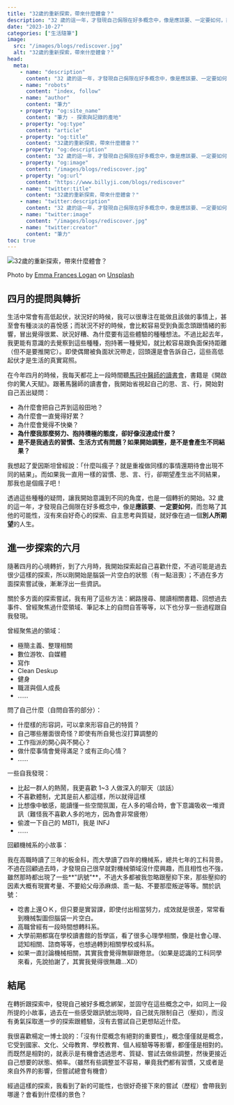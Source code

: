 ```yaml
---
title: "32歲的重新探索，帶來什麼體會？"
description: "32 歲的這一年，才發現自己侷限在好多概念中，像是應該要、一定要如何，而忽略了其他的可能性，沒有來自好奇心的探索、自主思考與質疑，就好像在過一個別人所期望的人生。"
date: "2023-10-27"
categories: ["生活隨筆"]
image:
  src: "/images/blogs/rediscover.jpg"
  alt: "32歲的重新探索，帶來什麼體會？"
head:
  meta:
    - name: "description"
      content: "32 歲的這一年，才發現自己侷限在好多概念中，像是應該要、一定要如何，而忽略了其他的可能性，沒有來自好奇心的探索、自主思考與質疑，就好像在過一個別人所期望的人生。"
    - name: "robots"
      content: "index, follow"
    - name: "author"
      content: "筆力"
    - property: "og:site_name"
      content: "筆力 - 探索與記錄的產地"
    - property: "og:type"
      content: "article"
    - property: "og:title"
      content: "32歲的重新探索，帶來什麼體會？"
    - property: "og:description"
      content: "32 歲的這一年，才發現自己侷限在好多概念中，像是應該要、一定要如何，而忽略了其他的可能性，沒有來自好奇心的探索、自主思考與質疑，就好像在過一個別人所期望的人生。"
    - property: "og:image"
      content: "/images/blogs/rediscover.jpg"
    - property: "og:url"
      content: "https://www.billyji.com/blogs/rediscover"
    - name: "twitter:title"
      content: "32歲的重新探索，帶來什麼體會？"
    - name: "twitter:description"
      content: "32 歲的這一年，才發現自己侷限在好多概念中，像是應該要、一定要如何，而忽略了其他的可能性，沒有來自好奇心的探索、自主思考與質疑，就好像在過一個別人所期望的人生。"
    - name: "twitter:image"
      content: "/images/blogs/rediscover.jpg"
    - name: "twitter:creator"
      content: "筆力"
toc: true
---
```


![32歲的重新探索，帶來什麼體會？](/images/blogs/rediscover.jpg)

<div class="text-center mt-1">
Photo by <a href="https://unsplash.com/@emmafranceslogan?utm_content=creditCopyText&utm_medium=referral&utm_source=unsplash" target="_blank">Emma Frances Logan</a> on <a href="https://unsplash.com/photos/PVIbUkN_wCQ?utm_content=creditCopyText&utm_medium=referral&utm_source=unsplash" target="_blank">Unsplash</a>
</div>

## 四月的提問與轉折

生活中常會有高低起伏，狀況好的時候，我可以很專注在能做且該做的事情上，甚至會有種淡淡的喜悅感；而狀況不好的時候，會比較容易受到負面念頭跟情緒的影響，冒出覺得很累、狀況好糟、為什麼要有這些體驗的種種想法。不過比起去年，我更能有意識的去覺察到這些種種，抱持著一種覺知，就比較容易跟負面保持距離（但不是要推開它）。即使偶爾被負面狀況帶走，回頭還是會告訴自己，這些高低起伏才是生活的真實寫照。

在今年四月的時候，我每天都花上一段時間聽[馬冠中醫師的讀書會](https://www.youtube.com/watch?v=q8BGdb5VfT4&list=PLSnAwIiF4hS7aO7CCdIckb9UXXRGHCbZk&ab_channel=%E9%A6%AC%E5%86%A0%E4%B8%AD%E9%86%AB%E5%B8%AB%E8%AE%80%E6%9B%B8%E6%9C%83)，書籍是《開啟你的驚人天賦》。跟著馬醫師的讀書會，我開始省視起自己的思、言、行，開始對自己丟出疑問：

- 為什麼會把自己弄到這般田地？
- 為什麼會一直覺得好累？
- 為什麼會覺得不快樂？
- **為什麼我那麼努力、抱持積極的態度，卻好像沒達成什麼？**
- **是不是我過去的習慣、生活方式有問題？如果開始調整，是不是會產生不同結果？**

我想起了愛因斯坦曾經說：「什麼叫瘋子？就是重複做同樣的事情還期待會出現不同的結果」。而如果我一直用一樣的習慣、思、言、行，卻期望產生出不同結果，那我也是個瘋子吧！

透過這些種種的疑問，讓我開始意識到不同的角度，也是一個轉折的開始。32 歲的這一年，才發現自己侷限在好多概念中，像是**應該要**、**一定要如何**，而忽略了其他的可能性，沒有來自好奇心的探索、自主思考與質疑，就好像在過一個**別人所期望**的人生。

## 進一步探索的六月

隨著四月的心境轉折，到了六月時，我開始探索起自己喜歡什麼，不過可能是過去很少這樣的探索，所以剛開始是腦袋一片空白的狀態（有一點沮喪）；不過在多方面探索嘗試後，漸漸浮出一些資訊。

關於多方面的探索嘗試，我有用了這些方法：網路搜尋、閱讀相關書籍、回想過去事件、曾經聚焦過什麼領域、筆記本上的自問自答等等，以下也分享一些過程跟自我發現。

曾經聚焦過的領域：

- 極簡主義、整理相關
- 數位游牧、自媒體
- 寫作
- Clean Deskup
- 健身
- 職涯與個人成長
- ......

問了自己什麼（自問自答的部分）：

- 什麼樣的形容詞，可以拿來形容自己的特質？
- 自己哪些層面很奇怪？即使有所自覺也沒打算調整的
- 工作指派的開心與不開心？
- 做什麼事情會覺得滿足？或有正向心情？
- ......

一些自我發現：

- 比起一群人的熱鬧，我更喜歡 1~3 人做深入的聊天（談話）
- 不喜歡體制，尤其是前人都這樣，所以就得這樣
- 比想像中敏感，能讀懂一些空間氛圍，在人多的場合時，會下意識吸收一堆資訊（難怪我不喜歡人多的地方，因為會非常疲倦）
- 偷渡一下自己的 MBTI，我是 INFJ
- ......

回顧機械系的小故事：

我在高職時讀了三年的板金科，而大學讀了四年的機械系，總共七年的工科背景。不過在回顧過去時，才發現自己很早就對機械領域沒什麼興趣，而且相性也不強，雖然那時都出現了一些**"訊號"**，不過大多都被我忽略跟壓抑下來，那些壓抑的因素大概有現實考量、不要給父母添麻煩、乖一點、不要那麼叛逆等等。關於訊號：

- 唸書上還ＯＫ，但只要是實習課，即使付出相當努力，成效就是很差，常常看到機械製圖但腦袋一片空白。
- 高職曾經有一段時間想轉科系。
- 大學前期都窩在學校讀書館的哲學區，看了很多心理學相關，像是社會心理、認知相關、諮商等等，也想過轉到相關學校或科系。
- 如果一直討論機械相關，其實我會覺得無聊跟倦怠。（如果是認識的工科同學來看，先說拍謝了，其實我覺得很無趣...XD）

## 結尾

在轉折跟探索中，發現自己被好多概念綁架，並固守在這些概念之中，如同上一段所提的小故事，過去在一些感受跟訊號出現時，自己就先限制自己（壓抑），而沒有勇氣採取進一步的探索跟體驗，沒有去嘗試自己更想貼近什麼。

我很喜歡楊定一博士說的：「沒有什麼概念有絕對的重要性」，概念僅僅就是概念，它受到國家、文化、父母教育、學校教育、個人經驗等等影響，都僅僅是相對的。而既然是相對的，就表示是有機會透過思考、質疑、嘗試去做些調整，然後更接近自己想要的狀態、頻率。（雖然有些調整並不容易，畢竟我們都有習慣，又或者是來自外界的影響，但嘗試總會有機會）

經過這樣的探索，我看到了新的可能性，也很好奇接下來的嘗試（歷程）會帶我到哪邊？會看到什麼樣的景色？
